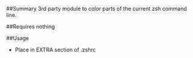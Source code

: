 ##Summary
3rd party module to color parts of the current zsh command line.

##Requires
nothing

##Usage
* Place in EXTRA section of .zshrc
